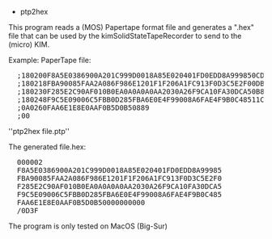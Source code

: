* ptp2hex

This program reads a (MOS) Papertape format file and generates a ".hex"
file that can be used by the kimSolidStateTapeRecorder to send to the (micro) KIM.

Example:
  PaperTape file:
<pre>
  ;180200F8A5E0386900A201C999D0018A85E020401FD0EDD8A999850CD8
  ;180218FBA90085FAA2A086F986E1201F1F206A1FC913F0D3C5E2F00DBA
  ;180230F285E2C90AF010B0EA0A0A0A0AA2030A26F9CA10FA30DCA50B8B
  ;180248F9C5E09006C5FBB0D285FBA6E0E4F99008A6FAE4F9B0C48511C9
  ;0A0260FAA6E1E8E0AAF0B5D0B50889
  ;00
</pre>

''ptp2hex file.ptp''

  The generated file.hex:
<pre>
  000002
  F8A5E0386900A201C999D0018A85E020401FD0EDD8A99985
  FBA90085FAA2A086F986E1201F1F206A1FC913F0D3C5E2F0
  F285E2C90AF010B0EA0A0A0A0AA2030A26F9CA10FA30DCA5
  F9C5E09006C5FBB0D285FBA6E0E4F99008A6FAE4F9B0C485
  FAA6E1E8E0AAF0B5D0B50000000000
  /0D3F
</pre>

The program is only tested on MacOS (Big-Sur)

